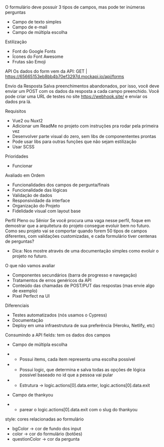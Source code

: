 O formulário deve possuir 3 tipos de campos, mas pode ter inúmeras perguntas
- Campo de texto simples
- Campo de e-mail
- Campo de múltipla escolha

Estilização
- Font do Google Fonts
- Ícones do Font Awesome
- Frutas são Emoji

API
Os dados do form vem da API:
 GET | https://65665153eb8bb4b70ef3297d.mockapi.io/api/forms

 Envio da Resposta
 Salva preenchimentos abandonados, por isso, 
 você deve enviar um POST com os dados da resposta a cada campo preenchido. 
 Você pode criar uma URL de testes no site https://webhook.site/ e enviar os dados pra lá.

Requisitos
- Vue2 ou Nuxt2
- Adicionar um ReadMe no projeto com instruções pra rodar pela primeira vez
- Desenvolver parte visual do zero, sem libs de componententes prontas
- Pode usar libs para outras funções que não sejam estilização
- Usar SCSS

Prioridades
- Funcionar

Avaliado em Ordem
- Funcionalidades dos campos de pergunta/finais
- Funcionalidade das lógicas
- Validação de dados
- Responsividade da interface
- Organização do Projeto
- Fidelidade visual com layout base

Perfil Pleno ou Sênior
Se você procura uma vaga nesse perfil, foque em demostrar
que a arquitetura do projeto consegue evoluir bem no futuro. 
Como seu projeto vai se comportar quando forem 50 tipos de campos diferentes, 
com validações customizadas, e cada formulário tiver centenas de perguntas? 
- Dica: Nos mostre através de uma documentação simples como evoluir o projeto no futuro.

O que não vamos avaliar
- Componentes secundários (barra de progresso e navegação)
- Tratamentos de erros genéricos da API
- Conteúdo das chamadas de POST/PUT das respostas (mas envie algo de exemplo)
- Pixel Perfect na UI

Diferenciais
- Testes automatizados (nós usamos o Cypress)
- Documentação
- Deploy em uma infraestrutura de sua preferência (Heroku, Netlify, etc)

Consumindo a API
fields: tem os dados dos campos
- Campo de múltipla escolha
- - Possui items, cada item representa uma escolha possível
- - Possui logic, que determina e salva todas as opções de lógica possível baseado no id que a pessoa vai pular
- - Estrutura -> logic.actions[0].data.enter, logic.actions[0].data.exit

- Campo de thankyou
- - parear o logic.actions[0].data.exit com o slug do thankyou

style: cores relacionadas ao formulário
- bgColor -> cor de fundo dos input
- color -> cor do formulário (botões)
- questionColor -> cor da pergunta